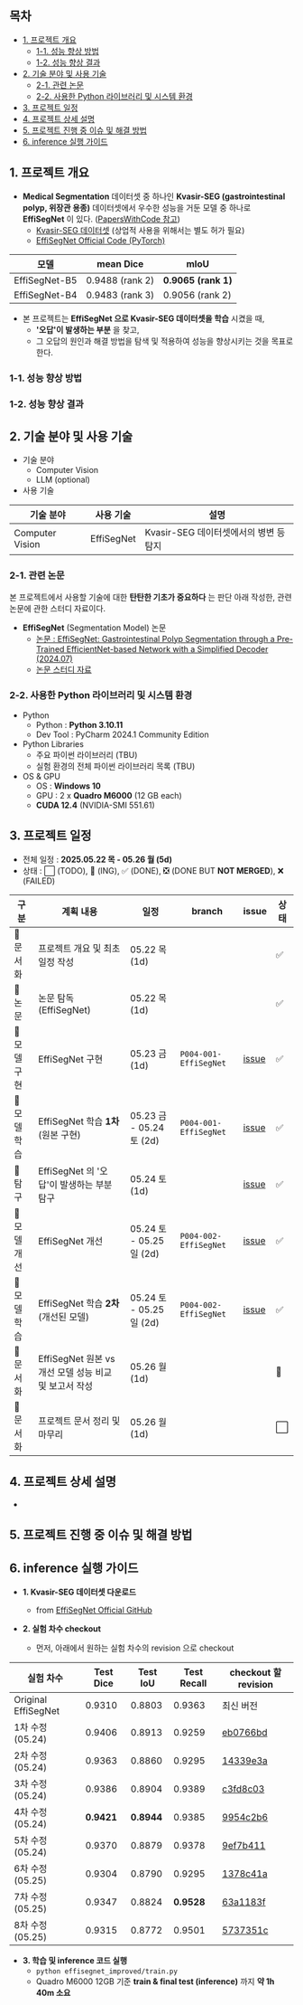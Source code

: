 ## 목차

* [1. 프로젝트 개요](#1-프로젝트-개요)
  * [1-1. 성능 향상 방법](#1-1-성능-향상-방법)
  * [1-2. 성능 향상 결과](#1-2-성능-향상-결과)
* [2. 기술 분야 및 사용 기술](#2-기술-분야-및-사용-기술)
  * [2-1. 관련 논문](#2-1-관련-논문)
  * [2-2. 사용한 Python 라이브러리 및 시스템 환경](#2-2-사용한-python-라이브러리-및-시스템-환경)
* [3. 프로젝트 일정](#3-프로젝트-일정)
* [4. 프로젝트 상세 설명](#4-프로젝트-상세-설명)
* [5. 프로젝트 진행 중 이슈 및 해결 방법](#5-프로젝트-진행-중-이슈-및-해결-방법)
* [6. inference 실행 가이드](#6-inference-실행-가이드)

## 1. 프로젝트 개요

* **Medical Segmentation** 데이터셋 중 하나인 **Kvasir-SEG (gastrointestinal polyp, 위장관 용종)** 데이터셋에서 우수한 성능을 거둔 모델 중 하나로 **EffiSegNet** 이 있다. ([PapersWithCode 참고](https://paperswithcode.com/sota/medical-image-segmentation-on-kvasir-seg))
  * [Kvasir-SEG 데이터셋](https://datasets.simula.no/kvasir-seg/) (상업적 사용을 위해서는 별도 허가 필요)
  * [EffiSegNet Official Code (PyTorch)](https://github.com/ivezakis/effisegnet)

| 모델            | mean Dice       | mIoU                |
|---------------|-----------------|---------------------|
| EffiSegNet-B5 | 0.9488 (rank 2) | **0.9065 (rank 1)** |
| EffiSegNet-B4 | 0.9483 (rank 3) | 0.9056 (rank 2)     |

* 본 프로젝트는 **EffiSegNet 으로 Kvasir-SEG 데이터셋을 학습** 시켰을 때,
  * **'오답'이 발생하는 부분** 을 찾고,
  * 그 오답의 원인과 해결 방법을 탐색 및 적용하여 성능을 향상시키는 것을 목표로 한다.

### 1-1. 성능 향상 방법

### 1-2. 성능 향상 결과

## 2. 기술 분야 및 사용 기술

* 기술 분야
  * Computer Vision
  * LLM (optional)
* 사용 기술

| 기술 분야           | 사용 기술      | 설명                         |
|-----------------|------------|----------------------------|
| Computer Vision | EffiSegNet | Kvasir-SEG 데이터셋에서의 병변 등 탐지 |

### 2-1. 관련 논문

본 프로젝트에서 사용할 기술에 대한 **탄탄한 기초가 중요하다** 는 판단 아래 작성한, 관련 논문에 관한 스터디 자료이다.

* **EffiSegNet** (Segmentation Model) 논문
  * [논문 : EffiSegNet: Gastrointestinal Polyp Segmentation through a Pre-Trained EfficientNet-based Network with a Simplified Decoder (2024.07)](https://arxiv.org/pdf/2407.16298v1)
  * [논문 스터디 자료](https://github.com/WannaBeSuperteur/AI-study/blob/main/Paper%20Study/Vision%20Model/%5B2025.05.22%5D%20EffiSegNet%20-%20Gastrointestinal%20Polyp%20Segmentation%20through%20a%20Pre-Trained%20EfficientNet-based%20Network%20with%20a%20Simplified%20Decoder.md)

### 2-2. 사용한 Python 라이브러리 및 시스템 환경

* Python
  * Python : **Python 3.10.11**
  * Dev Tool : PyCharm 2024.1 Community Edition
* Python Libraries
  * 주요 파이썬 라이브러리 (TBU)
  * 실험 환경의 전체 파이썬 라이브러리 목록 (TBU)
* OS & GPU
  * OS : **Windows 10**
  * GPU : 2 x **Quadro M6000** (12 GB each)
  * **CUDA 12.4** (NVIDIA-SMI 551.61)

## 3. 프로젝트 일정

* 전체 일정 : **2025.05.22 목 - 05.26 월 (5d)**
* 상태 : ⬜ (TODO), 💨 (ING), ✅ (DONE), ❎ (DONE BUT **NOT MERGED**), ❌ (FAILED)

| 구분       | 계획 내용                                 | 일정                     | branch                    | issue                                                              | 상태 |
|----------|---------------------------------------|------------------------|---------------------------|--------------------------------------------------------------------|----|
| 📃 문서화   | 프로젝트 개요 및 최초 일정 작성                    | 05.22 목 (1d)           |                           |                                                                    | ✅  |
| 📕 논문    | 논문 탐독 (EffiSegNet)                    | 05.22 목 (1d)           |                           |                                                                    | ✅  |
| 🔨 모델 구현 | EffiSegNet 구현                         | 05.23 금 (1d)           | ```P004-001-EffiSegNet``` | [issue](https://github.com/WannaBeSuperteur/AI_Projects/issues/11) | ✅  |
| 🧪 모델 학습 | EffiSegNet 학습 **1차** (원본 구현)          | 05.23 금 - 05.24 토 (2d) | ```P004-001-EffiSegNet``` | [issue](https://github.com/WannaBeSuperteur/AI_Projects/issues/11) | ✅  |
| 🔬 탐구    | EffiSegNet 의 '오답'이 발생하는 부분 탐구         | 05.24 토 (1d)           |                           | [issue](https://github.com/WannaBeSuperteur/AI_Projects/issues/12) | ✅  |
| 🔨 모델 개선 | EffiSegNet 개선                         | 05.24 토 - 05.25 일 (2d) | ```P004-002-EffiSegNet``` | [issue](https://github.com/WannaBeSuperteur/AI_Projects/issues/13) | ✅  |
| 🧪 모델 학습 | EffiSegNet 학습 **2차** (개선된 모델)         | 05.24 토 - 05.25 일 (2d) | ```P004-002-EffiSegNet``` | [issue](https://github.com/WannaBeSuperteur/AI_Projects/issues/13) | ✅  |
| 📃 문서화   | EffiSegNet 원본 vs 개선 모델 성능 비교 및 보고서 작성 | 05.26 월 (1d)           |                           |                                                                    | 💨 |
| 📃 문서화   | 프로젝트 문서 정리 및 마무리                      | 05.26 월 (1d)           |                           |                                                                    | ⬜  |

## 4. 프로젝트 상세 설명

* 

## 5. 프로젝트 진행 중 이슈 및 해결 방법

## 6. inference 실행 가이드

* **1. Kvasir-SEG 데이터셋 다운로드**
  * from [EffiSegNet Official GitHub](https://github.com/ivezakis/effisegnet/tree/main/Kvasir-SEG)

* **2. 실험 차수 checkout**
  * 먼저, 아래에서 원하는 실험 차수의 revision 으로 checkout

| 실험 차수               | Test Dice  | Test IoU   | Test Recall | checkout 할 revision                                                                                         |
|---------------------|------------|------------|-------------|-------------------------------------------------------------------------------------------------------------|
| Original EffiSegNet | 0.9310     | 0.8803     | 0.9363      | 최신 버전                                                                                                       |
| 1차 수정 (05.24)       | 0.9406     | 0.8913     | 0.9259      | [eb0766bd](https://github.com/WannaBeSuperteur/AI_Projects/commit/eb0766bd36015ab3de3ac58f5d47f4c1771bcfdf) |
| 2차 수정 (05.24)       | 0.9363     | 0.8860     | 0.9295      | [14339e3a](https://github.com/WannaBeSuperteur/AI_Projects/commit/14339e3a03419c04178a6ddcda18008ae2c7c516) |
| 3차 수정 (05.24)       | 0.9386     | 0.8904     | 0.9389      | [c3fd8c03](https://github.com/WannaBeSuperteur/AI_Projects/commit/c3fd8c03a50c72f92b89433802fab96cf045ec91) |
| 4차 수정 (05.24)       | **0.9421** | **0.8944** | 0.9385      | [9954c2b6](https://github.com/WannaBeSuperteur/AI_Projects/commit/9954c2b659b492d2250fec394acfed48d3c73b76) |
| 5차 수정 (05.24)       | 0.9370     | 0.8879     | 0.9378      | [9ef7b411](https://github.com/WannaBeSuperteur/AI_Projects/commit/9ef7b411b4f653e65977349b5c2410cdd499bcf1) |
| 6차 수정 (05.25)       | 0.9304     | 0.8790     | 0.9295      | [1378c41a](https://github.com/WannaBeSuperteur/AI_Projects/commit/1378c41a972931a6e3b31e04cf5964e47ac3f773) |
| 7차 수정 (05.25)       | 0.9347     | 0.8824     | **0.9528**  | [63a1183f](https://github.com/WannaBeSuperteur/AI_Projects/commit/63a1183fcad8820ccd002fb2ffa5ff95829a19dc) |
| 8차 수정 (05.25)       | 0.9315     | 0.8772     | 0.9501      | [5737351c](https://github.com/WannaBeSuperteur/AI_Projects/commit/5737351c5a70bf024380997f7af4b75a89fab8c5) |

* **3. 학습 및 inference 코드 실행**
  * ```python effisegnet_improved/train.py```
  * Quadro M6000 12GB 기준 **train & final test (inference)** 까지 **약 1h 40m 소요**